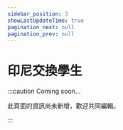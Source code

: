 ```yaml
---
sidebar_position: 3
showLastUpdateTime: true
pagination_next: null
pagination_prev: null
---
```


# 印尼交換學生

:::caution Coming soon...

此頁面的資訊尚未新增，歡迎共同編輯。

:::